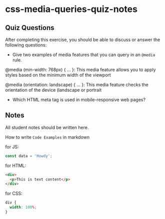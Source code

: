 # css-media-queries-quiz-notes

## Quiz Questions

After completing this exercise, you should be able to discuss or answer the following questions:

- Give two examples of media features that you can query in an `@media` rule.

@media (min-width: 768px) { ... }: This media feature allows you to apply styles based on the minimum width of the viewport

@media (orientation: landscape) { ... }: This media feature checks the orientation of the device (landscape or portrait

- Which HTML meta tag is used in mobile-responsive web pages?

<meta name="viewport" content="width=device-width, initial-scale=1.0">

## Notes

All student notes should be written here.

How to write `Code Examples` in markdown

for JS:

```javascript
const data = 'Howdy';
```

for HTML:

```html
<div>
  <p>This is text content</p>
</div>
```

for CSS:

```css
div {
  width: 100%;
}
```
